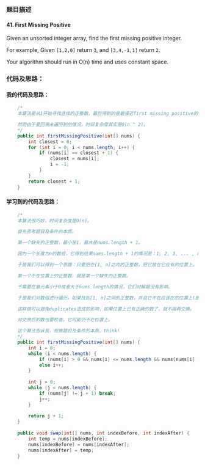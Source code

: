 ### 题目描述

#### 41. First Missing Positive

Given an unsorted integer array, find the first missing positive integer.

For example,
Given `[1,2,0]` return `3`,
and `[3,4,-1,1]` return `2`.

Your algorithm should run in O(n) time and uses constant space.

### 代码及思路：

#### 我的代码及思路：

```java
    /*
    本算法是从1开始寻找连续的正整数，最后得到的是最接近first missing positive的数。

    然而由于要回溯未遍历到的情况，时间复杂度其实是O(n ^ 2)。
    */
    public int firstMissingPositive(int[] nums) {
        int closest = 0;
        for (int i = 0; i < nums.length; i++) {
            if (nums[i] == closest + 1) {
                closest = nums[i];
                i = -1;
            }
        }
        return closest + 1;
    }
```

#### 学习到的代码及思路：

```java
    /*
    本算法很巧妙，时间复杂度是O(n)。

    首先思考题目及条件的本质。

    第一个缺失的正整数，最小是1，最大是nums.length + 1。

    因为一个长度为n的数组，它得到结果nums.length + 1的情况是：1, 2, 3, ... , n

    于是我们可以得到一个思路：只要把在[1, n]之内的正整数，把它放在它应有的位置上。

    第一个不在位置上的正整数，就是第一个缺失的正整数。

    不需要在意元素小于0或者大于nums.length的情况，它们对解题没有影响。

    于是我们对数组进行遍历，如果找到[1, n]之间的正整数，并且它不在应该在的位置上(即：nums[nums[i] - 1] != nums[i])，就把它与该位置上的数交换。

    这样做可以避免duplicates造成的影响，如果位置上已有正确的数了，就不用再交换。

    对交换后的数也要检查，它可能仍不在位置上。

    这个算法告诉我，观察题目及条件的本质，think!
    */
    public int firstMissingPositive(int[] nums) {
        int i = 0;
        while (i < nums.length) {
            if (nums[i] > 0 && nums[i] <= nums.length && nums[nums[i] - 1] != nums[i]) swap(nums, i, nums[i] - 1);
            else i++;
        }
        
        int j = 0;
        while (j < nums.length) {
            if (nums[j] != j + 1) break;
            j++;
        }
        
        return j + 1;
    }
        
    public void swap(int[] nums, int indexBefore, int indexAfter) {
        int temp = nums[indexBefore];
        nums[indexBefore] = nums[indexAfter];
        nums[indexAfter] = temp;
    }
```

